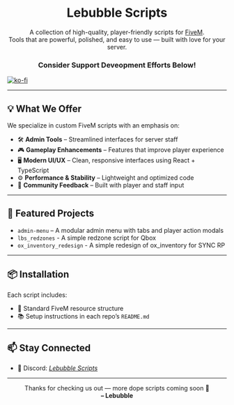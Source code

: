 <h1 align="center">Lebubble Scripts</h1>

<p align="center">
  A collection of high-quality, player-friendly scripts for <a href="https://fivem.net/">FiveM</a>.
  <br />
  Tools that are powerful, polished, and easy to use — built with love for your server.
</p>

<h3 align='center'> Consider Support Deveopment Efforts Below!</h3>

[![ko-fi](https://ko-fi.com/img/githubbutton_sm.svg)](https://ko-fi.com/H2H11E0RUM)


---

## 💡 What We Offer

We specialize in custom FiveM scripts with an emphasis on:

- 🛠️ **Admin Tools** – Streamlined interfaces for server staff
- 🎮 **Gameplay Enhancements** – Features that improve player experience
- 🖥️ **Modern UI/UX** – Clean, responsive interfaces using React + TypeScript
- ⚙️ **Performance & Stability** – Lightweight and optimized code
- 📣 **Community Feedback** – Built with player and staff input

---

## 🚀 Featured Projects

- `admin-menu` – A modular admin menu with tabs and player action modals  
- `lbs_redzones` - A simple redzone script for  Qbox
- `ox_inventory_redesign` - A simple redesign of ox_inventory for SYNC RP

---

## 📦 Installation

Each script includes:

- 📁 Standard FiveM resource structure
- 📚 Setup instructions in each repo’s `README.md`

---

## 📫 Stay Connected

- 💬 Discord: *[Lebubble Scripts](https://discord.gg/CUX8hVnswZ)*  

---

<p align="center">
  Thanks for checking us out — more dope scripts coming soon 👀  
  <br />
  <strong>– Lebubble</strong>
</p>
